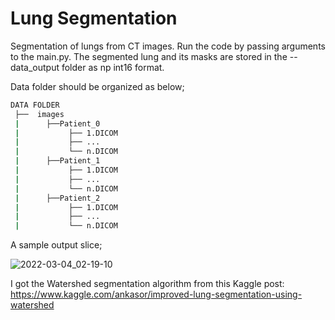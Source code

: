 # Lung Segmentation

Segmentation of lungs from CT images. Run the code by passing arguments to the main.py. The segmented lung and its masks are stored in the --data_output folder as np int16 format.


Data folder should be organized as below;

```bash
DATA FOLDER                
 ├──  images
 |      ├──Patient_0
 |           ├── 1.DICOM     
 |           ├── ...
 |           └── n.DICOM
 |      ├──Patient_1
 |           ├── 1.DICOM     
 |           ├── ...
 |           └── n.DICOM
 |      ├──Patient_2
 |           ├── 1.DICOM     
 |           ├── ...
 |           └── n.DICOM

```

A sample output slice;

![2022-03-04_02-19-10](https://user-images.githubusercontent.com/12261453/156670425-8971b03e-cbf6-4e33-97aa-0da563783517.png)



I got the Watershed segmentation algorithm from this Kaggle post: https://www.kaggle.com/ankasor/improved-lung-segmentation-using-watershed
